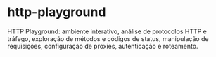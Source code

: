 # http-playground
HTTP Playground: ambiente interativo, análise de protocolos HTTP e tráfego, exploração de métodos e códigos de status, manipulação de requisições, configuração de proxies, autenticação e roteamento.
